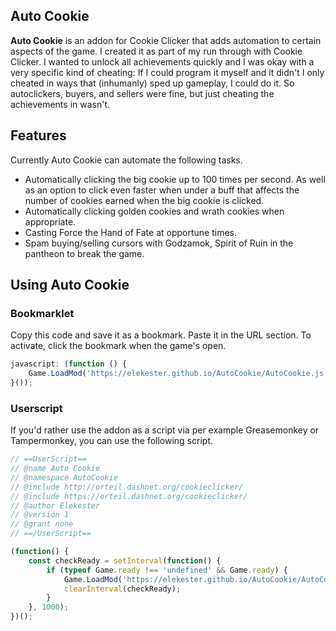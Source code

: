 ## Auto Cookie

**Auto Cookie** is an addon for Cookie Clicker that adds automation to certain aspects of the game. I created it as part of my run through with Cookie Clicker. I wanted to unlock all achievements quickly and I was okay with a very specific kind of cheating: If I could program it myself and it didn't I only cheated in ways that (inhumanly) sped up gameplay, I could do it. So autoclickers, buyers, and sellers were fine, but just cheating the achievements in wasn't.

## Features

Currently Auto Cookie can automate the following tasks.

* Automatically clicking the big cookie up to 100 times per second. As well as an option to click even faster when under a buff that affects the number of cookies earned when the big cookie is clicked.
* Automatically clicking golden cookies and wrath cookies when appropriate.
* Casting Force the Hand of Fate at opportune times.
* Spam buying/selling cursors with Godzamok, Spirit of Ruin in the pantheon to break the game.

## Using Auto Cookie

### Bookmarklet

Copy this code and save it as a bookmark. Paste it in the URL section. To activate, click the bookmark when the game's open.

```javascript
javascript: (function () {
    Game.LoadMod('https://elekester.github.io/AutoCookie/AutoCookie.js');
}());
```

### Userscript

If you'd rather use the addon as a script via per example Greasemonkey or Tampermonkey, you can use the following script.

```javascript
// ==UserScript==
// @name Auto Cookie
// @namespace AutoCookie
// @include http://orteil.dashnet.org/cookieclicker/
// @include https://orteil.dashnet.org/cookieclicker/
// @author Elekester
// @version 1
// @grant none
// ==/UserScript==

(function() {
    const checkReady = setInterval(function() {
        if (typeof Game.ready !== 'undefined' && Game.ready) {
            Game.LoadMod('https://elekester.github.io/AutoCookie/AutoCookie.js');
            clearInterval(checkReady);
        }
    }, 1000);
})();
```
